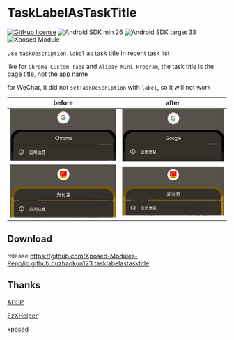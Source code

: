 # TaskLabelAsTaskTitle

[![GitHub license](https://img.shields.io/github/license/duzhaokun123/TaskLabelAsTaskTitle?style=flat-square)](https://github.com/duzhaokun123/TaskLabelAsTaskTitle/blob/main/LICENSE)
![Android SDK min 26](https://img.shields.io/badge/Android%20SDK-%3E%3D%2026-brightgreen?style=flat-square&logo=android)
![Android SDK target 33](https://img.shields.io/badge/Android%20SDK-target%2033-brightgreen?style=flat-square&logo=android)
![Xposed Module](https://img.shields.io/badge/Xposed-Module-blue?style=flat-square)

use `taskDescription.label` as task title in recent task list

like for `Chrome Custom Tabs` and `Alipay Mini Program`, the task title is the page title, not the app name

for WeChat, it did not `setTaskDescription` with `label`, so it will not work

| before                      | after                     |
|-----------------------------|---------------------------|
| ![before](arts/before1.png) | ![after](arts/after1.png) |
| ![before](arts/before2.png) | ![after](arts/after2.png) |

## Download

release https://github.com/Xposed-Modules-Repo/io.github.duzhaokun123.tasklabelastasktitle

## Thanks

[AOSP](https://source.android.com/)

[EzXHelper](https://github.com/KyuubiRan/EzXHelper)

[xposed](https://forum.xda-developers.com/xposed)